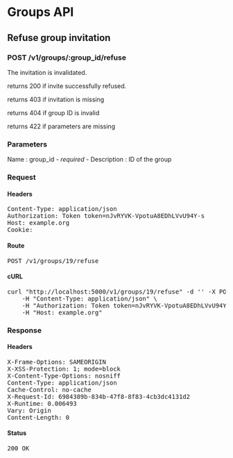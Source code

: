 # Groups API

## Refuse group invitation

### POST /v1/groups/:group_id/refuse

The invitation is invalidated.

returns 200 if invite successfully refused.

returns 403 if invitation is missing

returns 404 if group ID is invalid

returns 422 if parameters are missing

### Parameters

Name : group_id *- required -*
Description : ID of the group

### Request

#### Headers

<pre>Content-Type: application/json
Authorization: Token token=nJvRYVK-VpotuA8EDhLVvU94Y-s
Host: example.org
Cookie: </pre>

#### Route

<pre>POST /v1/groups/19/refuse</pre>

#### cURL

<pre class="request">curl &quot;http://localhost:5000/v1/groups/19/refuse&quot; -d &#39;&#39; -X POST \
	-H &quot;Content-Type: application/json&quot; \
	-H &quot;Authorization: Token token=nJvRYVK-VpotuA8EDhLVvU94Y-s&quot; \
	-H &quot;Host: example.org&quot;</pre>

### Response

#### Headers

<pre>X-Frame-Options: SAMEORIGIN
X-XSS-Protection: 1; mode=block
X-Content-Type-Options: nosniff
Content-Type: application/json
Cache-Control: no-cache
X-Request-Id: 6984389b-834b-47f8-8f83-4cb3dc4131d2
X-Runtime: 0.006493
Vary: Origin
Content-Length: 0</pre>

#### Status

<pre>200 OK</pre>


